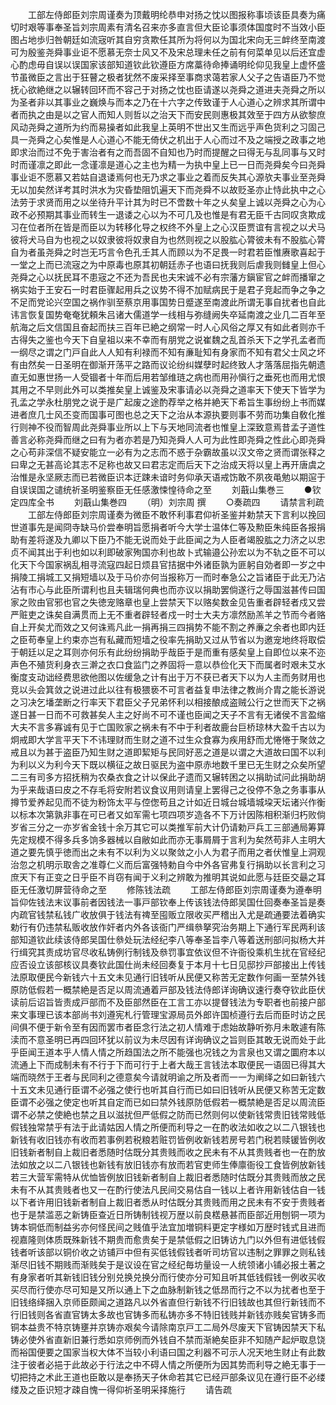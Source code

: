<!-- { "loadSidebar": true } -->
　　工部左侍郎臣刘宗周谨奏为顶戴明纶恭申对扬之忱以图报称事顷该臣具奏为痛切时艰等事奉圣旨刘宗周素有清名召来亦多直言但大臣论事须体国度时不当效小臣图占地歩归咎朝廷如流宼听其自穷贪欺任其所为将何以为国北宋向无三衅终至南渡可为殷鉴尧舜事业讵不愿慕无奈士风又不及宋总理未任之前有何菜单见以后还宜虚心酌虑毋自误以误国家该部知道钦此钦遵臣方席藁待命捧诵明纶仰见我皇上虚怀盛节虽微臣之言出于狂瞽之极者犹然不废采择至事商求蔼若家人父子之告语臣乃不觉抚心欲絶继之以辗转回环而不容己于对扬之忱也臣请遂以尧舜之道进夫尧舜之所以为圣者非以其事业之巍焕与而本之乃在十六字之传致谨于人心道心之辨求其所谓中者而执之由是以之官人而知人则哲以之治天下而安民则惠极其效至于四方从欲黎庶风动尧舜之道所为约而易操者如此我皇上英明不世出又生而远乎声色货利之习固己具一尧舜之心矣惟是人心道心不能无倚伏之机出于人心而过不及之端授之政事之地即求治而过不免于害治者有之而吾固不自知也乃时而提醒之曰得无与乱同事与又时时而谨凛之即此一念谨凛是道心之主也为精一为执中皇上已一日而尧舜矣今曰尧舜事业讵不愿慕又若姑自退诿焉何也无乃求之事业之着而反失其心源欤夫事业至尧舜无以加矣然详考其时洪水为灾昏垫阻饥遍天下而尧舜不以故贬圣亦止恃此执中之心法劳于求贤而用之以坐待升平计其为时已不啻数十年之乆矣皇上诚以尧舜之心为心政不必预期其事业而转生一退诿之心以为不可几及也惟是有君无臣千古同叹贪欺成习在位者所在皆是而臣以为转移化导之权终不外皇上之心汉臣贾谊有言视之以犬马彼将犬马自为也视之以奴隶彼将奴隶自为也然则视之以股肱心膂彼未有不股肱心膂自为者虽尧舜之时岂无巧言令色孔壬其人而顾以为不足畏一时君若臣惟赓歌喜起于一堂之上而已流宼之为中原毒也原其初朝廷赤子也语曰抚我则后虐我则雠皇上但心尧舜之心以抚民耳不患宼之不还为吾民也夫宋诚不必有宗藩方鎭宦官之衅而播窜之祸实始于王安石一时君臣骤起用兵之议势不得不加赋病民于是君子竞起而争之争之不足而党论兴空国之祸作驯至蔡京用事国势日蹙遂至南渡此所谓无事自扰者也自此讳言恢复国势奄奄犹頼朱吕诸大儒道学一线相与弥缝阙失卒延南渡之业几二百年至航海之后文信国且奋起而扶三百年已絶之纲常一时人心风俗之厚又有如此者则亦千古得失之鉴也今天下自皇祖以来不幸而有朋党之说崔魏之乱首杀天下之学孔孟者而一纲尽之谓之门戸自此人人知有利禄而不知有亷耻知有身家而不知有君父士风之坏有由然矣一日圣明在御渐开荡平之路而议论纷纠媒孽时起终致人才落落屈指先朝遗直无如惠世扬一人受锢者十年而后用若邹维琏之病也而用孙愼行之垂死也而用尤恨其用之不早则此外可以类推矣皇上诚鉴及宋事请必以尧舜之道率天下使天下皆学为孔孟之学永杜朋党之说于是广起废之途酌荐举之格并絶天下希旨生事纷纷上书而媒进者庶几士风丕变而国事可图也总之天下之治从本源执要则事不劳而功集自敎化推行则神不役而智周此尧舜事业所以上下与天地同流者也惟皇上深致意焉昔孟子道性善言必称尧舜而继之曰有为者亦若是乃知尧舜人人可为此性即尧舜之性此心即尧舜之心苟非深信不疑安能立一必有为之志而不惑于杂霸故虽以汉文帝之贤而谓张释之曰卑之无甚高论其志不足称也故又曰君志定而后天下之治成天将以皇上再开唐虞之治惟是永坚厥志而已若微臣识本迂踈未谙时务仰承天语戒饬敢不夙夜黾勉以期逭于自误误国之谴统祈圣明鉴察臣无任感激悚惶待命之至
　　刘蕺山集巻三
　　●钦定四库全书
　　刘蕺山集巻四
　　（明）刘宗周 撰
　　○奏疏四
　　请禁言利疏
　　工部左侍郎臣刘宗周谨奏为微臣不敢怀利事君仰祈圣鉴并勅禁天下言利以挽回世道事先是闻冏寺缺马价尝奉明旨愿捐者听今大学士温体仁等及勲臣朱纯臣各报捐助有差将遂及九卿以下臣乃不能无说而处于此臣闻之为人臣者竭股肱之力济之以忠贞不闻其出于利也如以利即破家殉国亦利也故卜式输邉公孙宏以为不轨之臣不可以化天下今国家祸乱相寻流寇四起日烦县官拮据中外诸臣孰为匪躬自効者即一岁之中捐陵工捐城工又捐短墙以及于马价亦何当报称万一而时奉急公之旨诸臣于此无乃沾沾有市心与此臣所谓利也且夫辑瑞何典也而亦议以捐助罢倘遂行之辱国滋甚传曰国家之败由官邪也官之失徳宠赂章也皇上尝禁天下以赂矣数金见告重者辟轻者戍又尝严赃吏之诛矣自满贯而上无不重者辟轻者戍一时士大夫方凛然励羔羊之节而今者赂自上开矣尤而效之又何诛焉凡此一捐再捐三四捐势不能不割之养亷之余者也即内廷之臣苟奉皇上约束亦岂有私藏而短墙之役率先捐助又过从节省以为邀宠地终将取偿于朝廷以足之耳则亦何乐有此纷纷捐助乎哉臣于是而重有感矣皇上自即位以来不迩声色不殖货利身衣三澣之衣口食监门之养固将一意以恭俭化天下而属者时艰未艾水衡度支动诎经费思欲他图以佐缓急之计有出于万不获已者天下以为人主而务财用也竞以头会箕敛之说进过此以往有极猥亵不可言者益复申法律之教尚介胄之能长游说之习决乞墦垄断之行率天下君臣父子兄弟怀利以相接酿成盗贼公行之世而天下之祸遂日甚一日而不可救甚矣人主之好尚不可不谨也臣闻之天子不言有无诸侯不言盈缩大夫不言多寡诚有见于亡国败家之祸未有不中于利者故鹿台巨桥琼林大盈千古以为炯戒即大学言平天下不讳理财而生财之道不过生众食寡为疾用舒而尤惓惓于聚敛之戒且以为甚于盗臣乃知生财之道即絜矩与民同好恶之道是以谓之大道故曰国不以利为利以义为利今天下既以横征之故日驱民为盗中原赤地数千里已无生财之众矣所望二三有司多方招抚稍为农桑衣食之计以保此孑遗而又辗转困之以捐助试问此捐助胡为乎来哉语曰皮之不存毛将安附若议食议用则请皇上罢得己之役停不急之务事事从撙节爱养起见而不徒为粉饰太平与倥偬苟且之计如近日城台城墙城垜天坛诸兴作衡以标本次第孰非事在可已者又如军需七项四项岁造各不下万计因陈相积渐归朽败倘岁省三分之一亦岁省金钱十余万其它可以类推军前大计仍请勅戸兵工三部通局筹算先定规模不得多兵多饷多器械以自敝如此而亦无事屑屑于言利为矣然苟非人主明大道之要先慎乎徳而出之未有不以利为义以聚敛之小人为君子而用之者伏惟皇上洞观治忽之机明示取舎之准尊仁义而后富强特勅自今中外各官弗复行捐助以长言利之习庶天下有正变之日乎臣不肖窃有闻于义利之辨敢为推明其说如此愿与廷臣交朂之耳臣无任激切屏营待命之至
　　修陈钱法疏
　　工部左侍郎臣刘宗周谨奏为遵奉明旨仰佐钱法末议事前者因钱法一事戸部钦奉上传该钱法侍郎吴国仕回奏奉圣旨是奏内疏官钱禁私钱广收放俱于钱法有禆至囤贩立限收买严稽出入尤是疏通要法着确实勅行有仍违禁私贩收放作奸者内外各该衙门严缉叅拏究治务期上下通行军民两利该部知道钦此续该侍郎吴国仕叅处玩法经纪李八等奉圣旨李八等着送刑部问拟杨大并行缉究其责成坊官尽收私铸例行制钱及叅罚事宜依议但不许衙役乘机生扰在官经纪应否设立该部核议具奏钦此国仕尚未经回奏复于本月十七日见邸抄戸部接出上传钱法原取便民今新钱六十五文未见通行旧钱听从民便又称苦无定数作何画一至禁外钱原防低假若一概禁絶是否足以周流通着戸部及钱法侍郎详询确议速行奏夺钦此臣伏读前后诏旨皆责成戸部而不及臣部然臣在工言工亦以提督钱法为专职者也前接户部来文事理已该本部尚书刘遵宪札行管理宝源局员外郎许国桢遵行去后而臣时访之民间俱不便于新令至有因而罢市者臣念行法之初人情难于虑始故静听弥月未敢遽有陈渎而不意圣明已再四回环犹以前议为未尽因有详询确议之旨则臣其敢无说而处于此乎臣闻王道本乎人情人情之所趋国法之所不能强也况钱之为言泉也又谓之圜府本以流通上下而成制未有不行于下而可行于上者大哉王言钱法本取便民一语固已得其大端而晓然于王者与民同利之德意矣今请就明谕之所及者而一一为阐绎之如曰新钱六十五文未见通行臣谓不必强之使行也听其自行而已如曰旧钱听从民便又称苦无定数臣谓不必强之使定也听其自定而已如曰禁外钱原防低假若一概禁絶是否足以周流臣谓不必禁之使絶也禁之且以滋扰但严低假之防而已然则何以使新钱常贵旧钱常贱低假钱独常禁乎有法于此请姑因人情之所便而利导之一在酌收法如收之以二八银钱也新钱有收旧钱亦有收而若事例若税粮若赃罚皆例收新钱若房号若门税若赎锾皆例收旧钱新者制自上裁旧者悉随时估既分其贵贱而收之民未有不从其贵贱者也一在酌放法如放之以二八银钱也新钱有放旧钱亦有放而若官吏师生俸廪衙役工食皆例放新钱若三大营军需特从优恤皆例放旧钱新者制自上裁旧者悉随时估既分其贵贱而放之民未有不从其贵贱者也又一在酌行使法凡民间交易估自一钱以上者许用新钱估自一钱以下者许用旧钱新者制自上裁旧者悉从时估既分其贵贱而用之民未有不安于贵贱者也于是禁滥恶之新铸臣查近日所铸制钱视万歴以前良楛悬甚而臣部近用刨铜一项为铸本铜低而制益劣亦何怪民间之贱值乎法宜加増铜料更定字様如万歴时钱式且进而视嘉隆则体质既殊新钱不期贵而愈贵矣于是禁低假之旧铸访九门以外但有进低钱假钱者听该部以铜价收之访铺戸中但有买低钱假钱者听司坊官以违制之罪罪之则私钱渐尽旧钱不期贱而渐贱矣于是议设在官之经纪毎坊量设一人统领诸小铺必报土著之有身家者听其新钱旧钱分别兑换兑换分而行使亦分可知且听其低钱假钱一例收买收买尽而行使亦尽可知是又所以通上下之血脉制新钱之低昂而行之不以为扰者也至于旧钱络绎捆入京师臣颇闻之道路凡以外省直但行新钱不行旧钱故也其但行新钱而不行旧钱则各省直官铸太多故也官铸多而私铸亦多不特旧钱贱并新钱亦贱矣官铸多而铜本益贵不特京铸壅并京铸亦艰矣今请除南京戸工二局外尽废天下官铸因禁天下私铸必使外省直新旧兼行悉如京师例而外钱自不禁而渐絶矣臣非不知随产起炉取息饶而裕国便要之国家当权大体不当较小利语曰国之利器不可示人况天地生财止有此数注于彼者必挹于此故必于行法之中不碍人情之所便所为因其势而利导之絶无事于一切把持之术此王道也臣敢以是奉扬天子休命若其它已经戸部条议见在遵行臣不必缕缕及之臣识短才疎自愧一得仰祈圣明采择施行
　　请告疏
